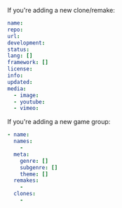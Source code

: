 

If you're adding a new clone/remake:

```yaml
name:
repo:
url:
development:
status:
lang: []
framework: []
license:
info:
updated:
media:
  - image:
  - youtube:
  - vimeo:
```


If you're adding a new game group:

```yaml
- name:
  names:
    -
  meta:
    genre: []
    subgenre: []
    theme: []
  remakes:
    -
  clones:
    -
```

